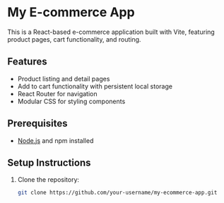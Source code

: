 # My E-commerce App

This is a React-based e-commerce application built with Vite, featuring product pages, cart functionality, and routing.

## Features

- Product listing and detail pages
- Add to cart functionality with persistent local storage
- React Router for navigation
- Modular CSS for styling components

## Prerequisites

- [Node.js](https://nodejs.org/) and npm installed

## Setup Instructions

1. Clone the repository:

   ```bash
   git clone https://github.com/your-username/my-ecommerce-app.git
